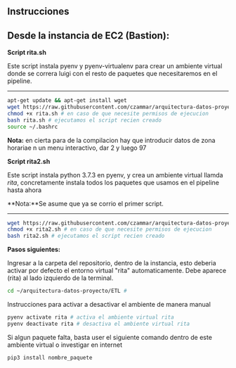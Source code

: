 ## Instrucciones



## Desde la instancia de EC2 (Bastion):

**Script rita.sh**

Este script instala pyenv y pyenv-virtualenv para crear un ambiente virtual donde se correra luigi con el resto de paquetes que necesitaremos en el pipeline.

******

```bash
apt-get update && apt-get install wget
wget https://raw.githubusercontent.com/czammar/arquitectura-datos-proyecto/master/UTILS/rita.sh
chmod +x rita.sh # en caso de que necesite permisos de ejecucion
bash rita.sh # ejecutamos el script recien creado
source ~/.bashrc
```



**Nota:** en cierta para de la compilacion hay que introducir datos de zona horariae n un menu interactivo, dar 2 y luego 97

**Script rita2.sh**

Este script instala python 3.7.3 en pyenv, y crea un ambiente virtual llamda *rita*, concretamente instala todos los paquetes que usamos en el pipeline hasta ahora

**Nota:**Se asume que ya se corrio el primer script.

******

```bash
wget https://raw.githubusercontent.com/czammar/arquitectura-datos-proyecto/master/UTILS/rita2.sh
chmod +x rita2.sh # en caso de que necesite permisos de ejecucion
bash rita2.sh # ejecutamos el script recien creado
```



**Pasos siguientes:**

Ingresar a la carpeta del repositorio, dentro de la instancia, esto deberia activar por defecto el entorno virtual "rita" automaticamente. Debe aparece (rita) al lado izquierdo de la terminal.

```bash
cd ~/arquitectura-datos-proyecto/ETL #
```

Instrucciones para activar a desactivar el ambiente de manera manual

```bash
pyenv activate rita # activa el ambiente virtual rita
pyenv deactivate rita # desactiva el ambiente virtual rita
```

Si algun paquete falta, basta user el siguiente comando dentro de este ambiente virtual o investigar en internet

```bash
pip3 install nombre_paquete
```

